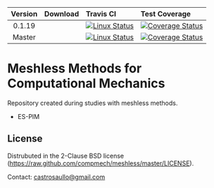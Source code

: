 |  Version	| Download | Travis CI | Test Coverage |
| :-------:	| :--- 	   | :---      | :---          |
|   0.1.19	|          | [![Linux Status](https://img.shields.io/travis/compmech/meshless/0.1.19.svg)](https://travis-ci.org/compmech/meshless) | [![Coverage Status](https://coveralls.io/repos/github/compmech/meshless/badge.svg?branch=0.1.19)](https://coveralls.io/github/compmech/meshless?branch=0.1.19) |
|   Master	|          | [![Linux Status](https://img.shields.io/travis/compmech/meshless/master.svg)](https://travis-ci.org/compmech/meshless) | [![Coverage Status](https://coveralls.io/repos/github/compmech/meshless/badge.svg?branch=master)](https://coveralls.io/github/compmech/meshless?branch=master) |


Meshless Methods for Computational Mechanics
========
Repository created during studies with meshless methods.

- ES-PIM

License
-------
Distrubuted in the 2-Clause BSD license (https://raw.github.com/compmech/meshless/master/LICENSE).

Contact: castrosaullo@gmail.com

